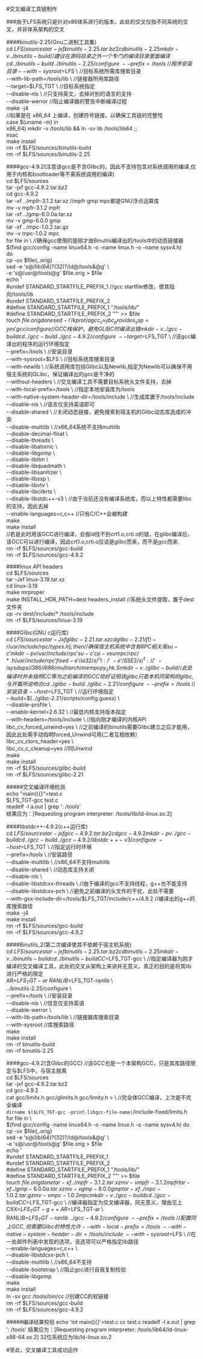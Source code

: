 #交叉编译工具链制作
    
###由于LFS系统只是针对x86体系进行的版本，此处的交叉仅指不同系统的交叉，并非体系架构的交叉  
  
####binutils-2.25(Gnu二进制工具集)   
	cd $LFS/sources  
	tar -jxf binutils-2.25.tar.bz2  
	cd binutils-2.25  
	mkdir -v ../binutils-build 	//建议在源码目录之外一个专门的编译目录里面编译  
	cd ../binutils-build		  
	../binutils-2.25/configure \  
	--prefix=/tools \		//程序安装目录  
	--with-sysroot=$LFS \		//目标系统所需库搜索目录  
	--with-lib-path=/tools/lib \	//链接器所用库路径  
	--target=$LFS_TGT \		//目标系统指定  
	--disable-nls \			//只支持英文，去掉对别的语言的支持  
	--disable-werror		//阻止编译器的警告中断编译过程  
	make -j4  
	//如果是在 x86_64 上编译，创建符号链接，以确保工具链的完整性  
	case $(uname -m) in  
	x86_64) mkdir -v /tools/lib && ln -sv lib /tools/lib64 ;;  
	esac  
	make install  
	rm -rf $LFS/sources/binutils-build  
	rm -rf $LFS/sources/binutils-2.25  

####gcc-4.9.2(注意该gcc是不含Glibc的，因此不支持包含对系统调用的编译,仅用于内核和bootloader等不需系统调用的编译)  
	cd $LFS/sources  
	tar -jxf gcc-4.9.2.tar.bz2  
	cd gcc-4.9.2  
	tar -xf ../mpfr-3.1.2.tar.xz	//mpfr gmp mpc都是GNU浮点运算库  
	mv -v mpfr-3.1.2 mpfr  
	tar -xf ../gmp-6.0.0a.tar.xz  
	mv -v gmp-6.0.0 gmp  
	tar -xf ../mpc-1.0.2.tar.gz  
	mv -v mpc-1.0.2 mpc  
	for file in \				//确保gcc使用的是刚才由Binutils编译出的/tools中的动态链接器    
		$(find gcc/config -name linux64.h -o -name linux.h -o -name sysv4.h)  
		do  
		cp -uv $file{,.orig}  
		sed -e 's@/lib\(64\)\?\(32\)\?/ld@/tools&@g' \  
	    	-e 's@/usr@/tools@g' $file.orig > $file  
		echo '  
		#undef STANDARD_STARTFILE_PREFIX_1			//gcc startfile修改，使其指向/tools/lib  
		#undef STANDARD_STARTFILE_PREFIX_2  
		#define STANDARD_STARTFILE_PREFIX_1 "/tools/lib/"  
		#define STANDARD_STARTFILE_PREFIX_2 ""' >> $file  
		touch $file.orig  
	done  
	sed -i '/k prot/agcc_cv_libc_provides_ssp=yes' gcc/configure	//GCC栈保护，避免GLIBC时编译出错  
	mkdir -v ../gcc-build  
	cd ../gcc-build  
	../gcc-4.9.2/configure \  
	--target=$LFS_TGT \		//该gcc编译出的程序的运行环境指定  
	--prefix=/tools \			//安装目录  
	--with-sysroot=$LFS \			//目标系统库搜索目录  
	--with-newlib \				//系统调用库包括Glibc以及Newlib,指定为Newlib可以确保不用宿主系统的GLibc，保证编译出的gcc是干净的  
	--without-headers \			//交叉编译工具不需要目标系统头文件支持，去掉  
	--with-local-prefix=/tools \		//指定本地安装库为/tools  
	--with-native-system-header-dir=/tools/include \	//生成库置于/tools/include  
	--disable-nls \				//语言仅支持英语即可  
	--disable-shared \			//关闭动态链接，避免搜索到宿主机的Glibc动态库造成的冲突   
	--disable-multilib \			//x86_64系统不支持multilib  
	--disable-decimal-float \  
	--disable-threads \  
	--disable-libatomic \  
	--disable-libgomp \  
	--disable-libitm \  
	--disable-libquadmath \  
	--disable-libsanitizer \  
	--disable-libssp \  
	--disable-libvtv \  
	--disable-libcilkrts \  
	--disable-libstdc++-v3 \		//由于当前还没有编译系统库，而以上特性都需要libc的支持，因此去掉  
	--enable-languages=c,c++		//只有C/C++会被构建  
	make  
	make install				  
	//若是此时用该GCC进行编译，会报ld找不到crt1.o,crti.o的错，在glibc编译后，该GCC可以进行编译，因此crt1.o,crti.o应该是glibc而来，而不是gcc而来.  
	rm -rf $LFS/sources/gcc-build  
	rm -rf $LFS/sources/gcc-4.9.2  
  
####linux API headers  
	cd $LFS/sources  
	tar -Jxf linux-3.19.tar.xz  
	cd linux-3.19  
	make mrproper  					
	make INSTALL_HDR_PATH=dest headers_install	//系统头文件提取，置于dest文件夹  
	cp -rv dest/include/* /tools/include  
	rm -rf $LFS/sources/linux-3.19  

####Glibc(GNU c运行库)  
	cd $LFS/sources  
	tar -Jxf glibc-2.21.tar.xz  
	cd glibc-2.21  
	if [ ! -r /usr/include/rpc/types.h ]; then	//确保宿主机系统中含有RPC相关库  
	su -c 'mkdir -pv /usr/include/rpc'  
	su -c 'cp -v sunrpc/rpc/*.h /usr/include/rpc'  
	fi  
	sed -e '/ia32/s/^/1:/' \  
	-e '/SSE2/s/^1://' \  
	-i sysdeps/i386/i686/multiarch/mempcpy_chk.S  
	mkdir -v ../glibc-build					//此处编译时并未指明CC等为之前编译的GCC恰好证明该glibc只是本机同架构的glibc,与开篇所说吻合  
	cd ../glibc-build  
	../glibc-2.21/configure \  
	--prefix=/tools \					//安装目录  
	--host=$LFS_TGT \					//运行环境指定  
	--build=$(../glibc-2.21/scripts/config.guess) \  
	--disable-profile \  
	--enable-kernel=2.6.32 \				//最低内核支持版本指定  
	--with-headers=/tools/include \				//指向刚才编译的内核API  
	libc_cv_forced_unwind=yes \				//之前编译的binutils需要Glibc建立之后才能用，因此此处需手动指明forced_Unwind可用(二者互相依赖）  
	libc_cv_ctors_header=yes \  
	libc_cv_c_cleanup=yes					//同Unwind  
	make  
	make install  
	rm -rf $LFS/sources/glibc-build  
	rm -rf $LFS/sources/glibc-2.21  
  
#####交叉编译环境检测  
	echo "main(){}">test.c  
	$LFS_TGT-gcc test.c  
	readelf -l a.out | grep ': /tools'  
	结果应为：[Requesting program interpreter: /tools/lib/ld-linux.so.2]  

####libstdc++-4.9.2(c++运行库)  
	cd $LFS/sources  
	tar -jxf gcc-4.9.2.tar.bz2  
	cd gcc-4.9.2  
	mkdir -pv ../gcc-build  
	cd ../gcc-build  
	../gcc-4.9.2/libstdc++-v3/configure \  
	--host=$LFS_TGT \			//指定运行时环境  
	--prefix=/tools \			//安装路径  
	--disable-multilib \			//x86_64不支持multilib  
	--disable-shared \			//动态库支持关闭  
	--disable-nls \  
	--disable-libstdcxx-threads \		//由于编译的gcc不支持线程，g++也不能支持  
	--disable-libstdcxx-pch \		//避免之前编译的头文件的干扰，此处不需要  
	--with-gxx-include-dir=/tools/$LFS_TGT/include/c++/4.9.2 //编译出的g++的库搜索路径  
	make	-j4  
	make install  
	rm -rf $LFS/sources/gcc-build  
	rm -rf $LFS/sources/gcc-4.9.2  

####Binutils_2(第二次编译使其不依赖于宿主机系统)  
	cd $LFS/sources  
	tar -jxf binutils-2.25.tar.bz2  
	cd binutils-2.25  
	mkdir -v ../binutils-build  
	cd ../binutils-build  
	CC=$LFS_TGT-gcc \			//指定编译器为刚才编译的交叉编译工具，此处的交叉从架构上来讲并无意义，真正的目的是将其lib进行严格的限定  
	AR=$LFS_TGT-ar \		  	
	RANLIB=$LFS_TGT-ranlib \  
	../binutils-2.25/configure \  
	--prefix=/tools \			//安装目录  
	--disable-nls \				//信息仅支持英语  
	--disable-werror \  
	--with-lib-path=/tools/lib \		//链接器库搜索目录  
	--with-sysroot				//库搜索路径  
	make  
	make install  
	rm -rf binutils-build  
	rm -rf binutils-2.25  

####gcc-4.9.2(含Glibc的GCC)			//该GCC也是一个本架构GCC，只是其库路径限定与$LFS中，与宿主脱离  
	cd $LFS/sources  
	tar -jxf gcc-4.9.2.tar.bz2  
	cd gcc-4.9.2  
	cat gcc/limitx.h gcc/glimits.h gcc/limity.h > \		//完全体GCC编译，上次是不完全编译  
	`dirname $($LFS_TGT-gcc -print-libgcc-file-name)`/include-fixed/limits.h  
	for file in \  
		$(find gcc/config -name linux64.h -o -name linux.h -o -name sysv4.h)
	do  
		cp -uv $file{,.orig}  
		sed -e 's@/lib\(64\)\?\(32\)\?/ld@/tools&@g' \  
 		   -e 's@/usr@/tools@g' $file.orig > $file  
		echo '  
		#undef STANDARD_STARTFILE_PREFIX_1  
		#undef STANDARD_STARTFILE_PREFIX_2  
		#define STANDARD_STARTFILE_PREFIX_1 "/tools/lib/"  
		#define STANDARD_STARTFILE_PREFIX_2 ""' >> $file  
		touch $file.orig  
	done  
	tar -xf ../mpfr-3.1.2.tar.xz  
	mv -v mpfr-3.1.2 mpfr  
	tar -xf ../gmp-6.0.0a.tar.xz  
	mv -v gmp-6.0.0 gmp  
	tar -xf ../mpc-1.0.2.tar.gz  
	mv -v mpc-1.0.2 mpc  
	mkdir -v ../gcc-build  
	cd ../gcc-build  
	CC=$LFS_TGT-gcc \				//编译器指定为交叉编译器，同无意义，理由见上  
	CXX=$LFS_TGT-g++ \  
	AR=$LFS_TGT-ar \  
	RANLIB=$LFS_TGT-ranlib \  
	../gcc-4.9.2/configure \  
	--prefix=/tools \				//配置同上GCC,但需要Glibc的特性允许  
	--with-local-prefix=/tools \  
	--with-native-system-header-dir=/tools/include \  
	--with-sysroot=$LFS		\		//在一处邮件列表中发现的选项，该选项可以严格指定lib路径  
	--enable-languages=c,c++ \  
	--disable-libstdcxx-pch \  
	--disable-multilib \				//x86_64不支持  
	--disable-bootstrap \				//阻止gcc进行自我复制校验  
	--disable-libgomp  
	make  
	make install  
	ln -sv gcc /tools/bin/cc			//创建CC的软链接  
	rm -rf $LFS/sources/gcc-build  
	rm -rf $LFS/sources/gcc-4.9.2  

#####编译结果校验
	echo 'int main(){}'>test.c
	cc test.c
	readelf -l a.out | grep ': /tools'
	结果应为：[Requesting program interpreter: /tools/lib64/ld-linux-x86-64.so.2]
	32位系统应为lib/ld-linux.so.2

#至此，交叉编译工具成功运作
